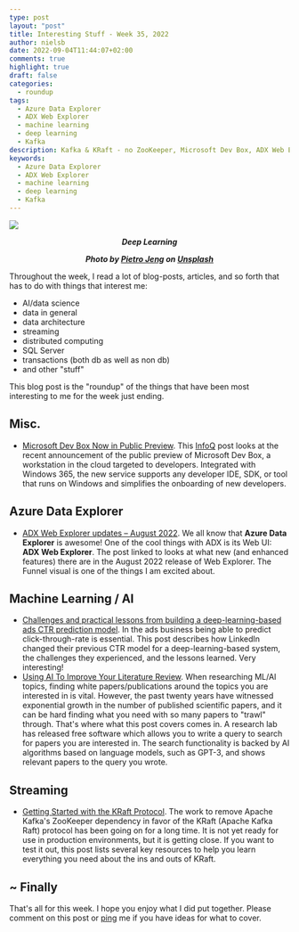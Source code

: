 ```yaml
---
type: post
layout: "post"
title: Interesting Stuff - Week 35, 2022
author: nielsb
date: 2022-09-04T11:44:07+02:00
comments: true
highlight: true
draft: false
categories:
  - roundup
tags:
  - Azure Data Explorer
  - ADX Web Explorer
  - machine learning
  - deep learning
  - Kafka
description: Kafka & KRaft - no ZooKeeper, Microsoft Dev Box, ADX Web Explorer goodies, Deep Learning to find papers, and other interesting topics.
keywords:
  - Azure Data Explorer
  - ADX Web Explorer
  - machine learning
  - deep learning
  - Kafka   
---
```


![](/images/posts/deep-learning-3.jpg)

**<p style="text-align: center;"><em>Deep Learning</em></p>**
**<p style="text-align: center;"><em>Photo by <a href="https://unsplash.com/es/@pietrozj?utm_source=unsplash&utm_medium=referral&utm_content=creditCopyText">Pietro Jeng</a> on <a href="https://unsplash.com/s/photos/deep-learning?utm_source=unsplash&utm_medium=referral&utm_content=creditCopyText">Unsplash</a></em></p>**

Throughout the week, I read a lot of blog-posts, articles, and so forth that has to do with things that interest me:

* AI/data science
* data in general
* data architecture
* streaming
* distributed computing
* SQL Server
* transactions (both db as well as non db)
* and other "stuff"

This blog post is the "roundup" of the things that have been most interesting to me for the week just ending.

<!--more-->

## Misc.

* [Microsoft Dev Box Now in Public Preview][1]. This [InfoQ][iq] post looks at the recent announcement of the public preview of Microsoft Dev Box, a workstation in the cloud targeted to developers. Integrated with Windows 365, the new service supports any developer IDE, SDK, or tool that runs on Windows and simplifies the onboarding of new developers.

## Azure Data Explorer

* [ADX Web Explorer updates – August 2022][2]. We all know that **Azure Data Explorer** is awesome! One of the cool things with ADX is its Web UI: **ADX Web Explorer**. The post linked to looks at what new (and enhanced features) there are in the August 2022 release of Web Explorer. The Funnel visual is one of the things I am excited about.

## Machine Learning / AI

* [Challenges and practical lessons from building a deep-learning-based ads CTR prediction model][3]. In the ads business being able to predict click-through-rate is essential. This post describes how LinkedIn changed their previous CTR model for a deep-learning-based system, the challenges they experienced, and the lessons learned. Very interesting!
* [Using AI To Improve Your Literature Review][4]. When researching ML/AI topics, finding white papers/publications around the topics you are interested in is vital. However, the past twenty years have witnessed exponential growth in the number of published scientific papers, and it can be hard finding what you need with so many papers to "trawl" through. That's where what this post covers comes in. A research lab has released free software which allows you to write a query to search for papers you are interested in. The search functionality is backed by AI algorithms based on language models, such as GPT-3, and shows relevant papers to the query you wrote.

## Streaming

* [Getting Started with the KRaft Protocol][5]. The work to remove Apache Kafka's ZooKeeper dependency in favor of the KRaft (Apache Kafka Raft) protocol has been going on for a long time. It is not yet ready for use in production environments, but it is getting close. If you want to test it out, this post lists several key resources to help you learn everything you need about the ins and outs of KRaft. 

## ~ Finally

That's all for this week. I hope you enjoy what I did put together. Please comment on this post or [ping][ma] me if you have ideas for what to cover.

[ma]: mailto:niels.it.berglund@gmail.com
[mp]: https://blog.acolyer.org
[iq]: https://www.infoq.com/
[ew]: http://sqlonice.com/
[re]: http://blog.revolutionanalytics.com
[sqsk]: https://www.sqlskills.com
[mdaveyblog]: https://mdavey.wordpress.com/
[charlblog]: https://charlla.com/

[jovpop]: https://twitter.com/JovanPop_MSFT
[bobw]: https://twitter.com/bobwardms
[revod]: https://twitter.com/revodavid
[lonny]: https://twitter.com/sqL_handLe
[ewtw]: https://twitter.com/sqlOnIce
[buckw]: https://twitter.com/BuckWoodyMSFT
[mattw]: https://twitter.com/matthewwarren
[murba]: https://twitter.com/muratdemirbas
[daveda]: https://twitter.com/davidthecoder
[adcol]: https://twitter.com/adriancolyer
[jesrod]: https://twitter.com/jrdothoughts
[tomaz]: https://twitter.com/tomaz_tsql
[dataart]: https://twitter.com/dataartisans
[luis]: https://twitter.com/luis_de_sousa
[benstop]: https://twitter.com/benstopford
[conflu]: https://twitter.com/confluentinc
[tylert]: https://twitter.com/tyler_treat
[andrewng]: https://twitter.com/AndrewYNg
[lawr]: https://twitter.com/bytezn
[jue]: https://twitter.com/b0rk
[yan]: https://twitter.com/theburningmonk
[danny]: https://twitter.com/g9yuayon
[rmoff]: https://twitter.com/rmoff
[ryansw]: https://twitter.com/ryanswanstrom
[pabloc]: https://twitter.com/pabloc_ds
[mklep]: https://twitter.com/martinkl
[mdavey]: https://twitter.com/matt_davey
[jboner]: https://twitter.com/jboner
[joeduff]: https://twitter.com/funcOfJoe
[charl]: https://twitter.com/charllamprecht
[dbricks]: https://twitter.com/databricks
[adsit]: https://twitter.com/SitnikAdam
[vicky]: https://twitter.com/vickyharp
[dscentral]: https://twitter.com/DataScienceCtrl
[natemc]: https://twitter.com/natemcmaster
[ads]: https://twitter.com/azuredatastudio
[travw]: https://twitter.com/radtravis
[emilk]: https://twitter.com/IsTheArchitect
[netflx]: https://netflixtechblog.com/

[1]: https://www.infoq.com/news/2022/08/microsoft-dev-box/
[2]: https://techcommunity.microsoft.com/t5/azure-data-explorer-blog/adx-web-explorer-updates-august-2022/ba-p/3613640
[3]: https://engineering.linkedin.com/blog/2022/challenges-and-practical-lessons-from-building-a-deep-learning-b
[4]: https://pub.towardsai.net/using-ai-to-improve-your-literature-review-bb2d53348778
[5]: https://www.confluent.io/blog/what-is-kraft-and-how-do-you-use-it/
